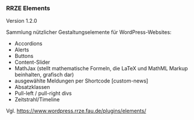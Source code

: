 ### RRZE Elements

Version 1.2.0

Sammlung nützlicher Gestaltungselemente für WordPress-Websites:

- Accordions
- Alerts
- Buttons
- Content-Slider
- MathJax (stellt mathematische Formeln, die LaTeX und MathML Markup beinhalten, grafisch dar)
- ausgewählte Meldungen per Shortcode [custom-news]
- Absatzklassen
- Pull-left / pull-right divs
- Zeitstrahl/Timeline

Vgl. https://www.wordpress.rrze.fau.de/plugins/elements/
